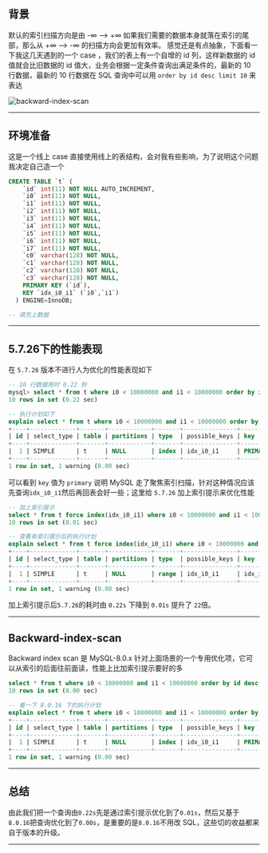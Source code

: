 ## 背景
默认的索引扫描方向是由 -∞ --> +∞  如果我们需要的数据本身就落在索引的尾部，那么从 +∞  --> -∞ 的扫描方向会更加有效率。
感觉还是有点抽象，下面看一下我这几天遇到的一个 case ，我们的表上有一个自增的 id 列，这样新数据的 id 值就会比旧数据的 id 值大，业务会根据一定条件查询出满足条件的，最新的 10 行数据，最新的 10 行数据在 SQL 查询中可以用 `order by id desc limit 10` 来表达

![backward-index-scan](static/2020-11/Backward-index-scan.png)

---

## 环境准备
这是一个线上 case 直接使用线上的表结构，会对我有些影响，为了说明这个问题我决定自己造一个
```sql
CREATE TABLE `t` (
    `id` int(11) NOT NULL AUTO_INCREMENT,
    `i0` int(11) NOT NULL,
    `i1` int(11) NOT NULL,
    `i2` int(11) NOT NULL,
    `i3` int(11) NOT NULL,
    `i4` int(11) NOT NULL,
    `i5` int(11) NOT NULL,
    `i6` int(11) NOT NULL,
    `i7` int(11) NOT NULL,
    `c0` varchar(128) NOT NULL,
    `c1` varchar(128) NOT NULL,
    `c2` varchar(128) NOT NULL,
    `c3` varchar(128) NOT NULL,
    PRIMARY KEY (`id`),
    KEY `idx_i0_i1` (`i0`,`i1`)
  ) ENGINE=InnoDB;

-- 填充上数据 
```

---


## 5.7.26下的性能表现
在 `5.7.26` 版本不进行人为优化的性能表现如下
```sql
-- 10 行数据用时 0.22 秒
mysql> select * from t where i0 < 10000000 and i1 < 10000000 order by id desc limit 10;
10 rows in set (0.22 sec)

-- 执行计划如下
explain select * from t where i0 < 10000000 and i1 < 10000000 order by id desc limit 10;
+----+-------------+-------+------------+-------+---------------+---------+---------+------+------+----------+-------------+
| id | select_type | table | partitions | type  | possible_keys | key     | key_len | ref  | rows | filtered | Extra       |
+----+-------------+-------+------------+-------+---------------+---------+---------+------+------+----------+-------------+
|  1 | SIMPLE      | t     | NULL       | index | idx_i0_i1     | PRIMARY | 4       | NULL | 1945 |     0.17 | Using where |
+----+-------------+-------+------------+-------+---------------+---------+---------+------+------+----------+-------------+
1 row in set, 1 warning (0.00 sec)
```
可以看到 `key` 值为 `primary` 说明 MySQL 走了聚焦索引扫描，针对这种情况应该先查询`idx_i0_i1`然后再回表会好一些；这里给 `5.7.26` 加上索引提示来优化性能
```sql
-- 加上索引提示 
select * from t force index(idx_i0_i1) where i0 < 10000000 and i1 < 10000000 order by id desc limit 10;
10 rows in set (0.01 sec)

-- 查看有索引提示后的执行计划
explain select * from t force index(idx_i0_i1) where i0 < 10000000 and i1 < 10000000 order by id desc limit 10;
+----+-------------+-------+------------+-------+---------------+-----------+---------+------+------+----------+---------------------------------------+
| id | select_type | table | partitions | type  | possible_keys | key       | key_len | ref  | rows | filtered | Extra                                 |
+----+-------------+-------+------------+-------+---------------+-----------+---------+------+------+----------+---------------------------------------+
|  1 | SIMPLE      | t     | NULL       | range | idx_i0_i1     | idx_i0_i1 | 4       | NULL | 4530 |    33.33 | Using index condition; Using filesort |
+----+-------------+-------+------------+-------+---------------+-----------+---------+------+------+----------+---------------------------------------+
1 row in set, 1 warning (0.00 sec)
```
加上索引提示后`5.7.26`的耗时由 `0.22s` 下降到 `0.01s` 提升了 `22`倍。

---

## Backward-index-scan
Backward index scan 是 MySQL-8.0.x 针对上面场景的一个专用优化项，它可以从索引的后面往前面读，性能上比加索引提示要好的多
```sql
select * from t where i0 < 10000000 and i1 < 10000000 order by id desc limit 10;
10 rows in set (0.00 sec)

-- 看一下 8.0.16 下的执行计划
explain select * from t where i0 < 10000000 and i1 < 10000000 order by id desc limit 10;
+----+-------------+-------+------------+-------+---------------+---------+---------+------+------+----------+----------------------------------+
| id | select_type | table | partitions | type  | possible_keys | key     | key_len | ref  | rows | filtered | Extra                            |
+----+-------------+-------+------------+-------+---------------+---------+---------+------+------+----------+----------------------------------+
|  1 | SIMPLE      | t     | NULL       | index | idx_i0_i1     | PRIMARY | 4       | NULL | 1894 |     0.18 | Using where; Backward index scan |
+----+-------------+-------+------------+-------+---------------+---------+---------+------+------+----------+----------------------------------+
1 row in set, 1 warning (0.00 sec)
```
---

## 总结
由此我们把一个查询由`0.22s`先是通过索引提示优化到了`0.01s`，然后又基于`8.0.16`把查询优化到了`0.00s`，是重要的是`8.0.16`不用改 SQL，这些切的收益都来自于版本的升级。

---




